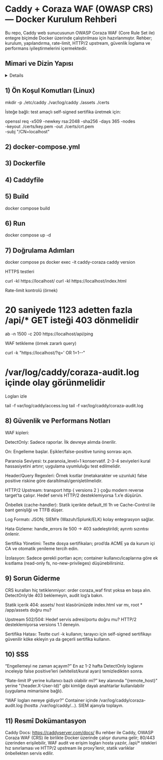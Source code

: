 # Caddy + Coraza WAF (OWASP CRS) — Docker Kurulum Rehberi

Bu repo, Caddy web sunucusunun OWASP Coraza WAF (Core Rule Set ile) entegre biçimde 
Docker üzerinde çalıştırılması için hazırlanmıştır. Rehber; kurulum, yapılandırma, rate-limit, 
HTTP/2 upstream, güvenlik loglama ve performans iyileştirmelerini içermektedir.

## Mimari ve Dizin Yapısı
<details>

.
├─ etc/
│  └─ caddy/
│     └─ Caddyfile
├─ assets/
├─ certs/
├─ var/
│  └─ log/
│     └─ caddy/
├─ docker-compose.yml
└─ Dockerfile
</details> 


## 1) Ön Koşul Komutları (Linux)

mkdir -p ./etc/caddy ./var/log/caddy ./assets ./certs

İsteğe bağlı: test amaçlı self-signed sertifika üretmek için:

openssl req -x509 -newkey rsa:2048 -sha256 -days 365 -nodes \
  -keyout ./certs/key.pem -out ./certs/crt.pem \
  -subj "/CN=localhost"

## 2) docker-compose.yml
## 3) Dockerfile
## 4) Caddyfile
## 5) Build

docker compose build

## 6) Run

docker compose up -d

## 7) Doğrulama Adımları

docker compose ps
docker exec -it caddy-coraza caddy version

HTTPS testleri

curl -kI https://localhost/
curl -kI https://localhost/index.html

Rate-limit kontrolü (örnek)

# 20 saniyede 1123 adetten fazla /api/* GET isteği 403 dönmelidir
ab -n 1500 -c 200 https://localhost/api/ping

WAF tetikleme (örnek zararlı query)

curl -k "https://localhost/?q=' OR 1=1--"
# /var/log/caddy/coraza-audit.log içinde olay görünmelidir

Logları izle

tail -f var/log/caddy/access.log
tail -f var/log/caddy/coraza-audit.log


## 8) Güvenlik ve Performans Notları

WAF kipleri:

DetectOnly: Sadece raporlar. İlk devreye alımda önerilir.

On: Engelleme başlar. Eşikler/false-positive tuning sonrası açın.

Paranoia Seviyesi: tx.paranoia_level=1 konservatif. 2-3-4 seviyeleri kural hassasiyetini artırır; uygulama uyumluluğu test edilmelidir.

Header/Query Regexleri: Örnek kısıtlar (metakarakter ve uzunluk) false positive riskine göre daraltılmalı/genişletilmelidir.

HTTP/2 Upstream: transport http { versions 2 } çoğu modern reverse target’ta çalışır. Hedef servis HTTP/2 desteklemiyorsa 1.x’e düşürün.

Önbellek (cache-handler): Statik içerikte default_ttl 1h ve Cache-Control ile bant genişliği ve TTFB düşer.

Log Formatı: JSON; SIEM’e (Wazuh/Splunk/ELK) kolay entegrasyon sağlar.

Hata Gizleme: handle_errors ile 500 → 403 sadeleştirildi; ayrıntı sızıntısı önlenir.

Sertifika Yönetimi: Testte dosya sertifikaları; prod’da ACME ya da kurum içi CA ve otomatik yenileme tercih edin.

İzolasyon: Sadece gerekli portları açın; container kullanıcı/icaplarına göre ek kısıtlama (read-only fs, no-new-privileges) düşünebilirsiniz.

## 9) Sorun Giderme

CRS kuralları hiç tetiklenmiyor: order coraza_waf first yoksa en başa alın. DetectOnly’de 403 beklemeyin, audit log’a bakın.

Statik içerik 404: assets/ host klasörünüzde index.html var mı, root * /app/assets doğru mu?

Upstream 502/504: Hedef servis adresi/portu doğru mu? HTTP/2 desteklemiyorsa versions 1.1 deneyin.

Sertifika Hatası: Testte curl -k kullanın; tarayıcı için self-signed sertifikayı güvenilir köke ekleyin ya da geçerli sertifika kullanın.

## 10) SSS

“Engellemeyi ne zaman açayım?”
En az 1-2 hafta DetectOnly loglarını inceleyip false positive’leri (whitelist/kural ayarı) temizledikten sonra.

“Rate-limit IP yerine kullanıcı bazlı olabilir mi?”
key alanında "{remote_host}" yerine "{header.X-User-Id}" gibi kimliğe dayalı anahtarlar kullanılabilir (uygulama mimarisine bağlı).

“WAF logları nereye gidiyor?”
Container içinde /var/log/caddy/coraza-audit.log (hostta ./var/log/caddy/…). SIEM ajanıyla toplayın.

## 11) Resmî Dokümantasyon

Caddy Docs: https://caddyserver.com/docs/
Bu rehber ile Caddy, OWASP Coraza WAF (CRS) ile birlikte Docker üzerinde çalışır duruma gelir; 80/443 üzerinden erişilebilir, WAF audit ve erişim logları hosta yazılır, /api/* istekleri hız sınırlaması ve HTTP/2 upstream ile proxy’lenir, statik varlıklar önbellekten servis edilir.
